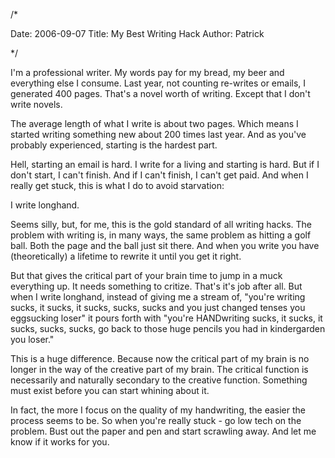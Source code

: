 /*

Date: 2006-09-07
Title: My Best Writing Hack
Author: Patrick

*/


I'm a professional writer. My words pay for my bread, my beer and everything else I consume. Last year, not counting re-writes or emails, I generated 400 pages. That's a novel worth of writing. Except that I don't write novels.

The average length of what I write is about two pages. Which means I started writing something new about 200 times last year. And as you've probably experienced, starting is the hardest part.

Hell, starting an email is hard. I write for a living and starting is hard. But if I don't start, I can't finish. And if I can't finish, I can't get paid. And when I really get stuck, this is what I do to avoid starvation:

I write longhand.

Seems silly, but, for me, this is the gold standard of all writing hacks. The problem with writing is, in many ways, the same problem as hitting a golf ball. Both the page and the ball just sit there. And when you write you have (theoretically) a lifetime to rewrite it until you get it right.

But that gives the critical part of your brain time to jump in a muck everything up. It needs something to critize.  That's it's job after all. But when I write longhand, instead of giving me a stream of, "you're writing sucks, it sucks, it sucks, sucks, sucks and you just changed tenses you eggsucking loser" it pours forth with "you're HANDwriting sucks, it sucks, it sucks, sucks, sucks, go back to those huge pencils you had in kindergarden you loser."

This is a huge difference. Because now the critical part of my brain is no longer in the way of the creative part of my brain. The critical function is necessarily and naturally secondary to the creative function. Something must exist before you can start whining about it.

In fact, the more I focus on the quality of my handwriting, the easier the process seems to be. So when you're really stuck - go low tech on the problem. Bust out the paper and pen and start scrawling away.
And let me know if it works for you.



